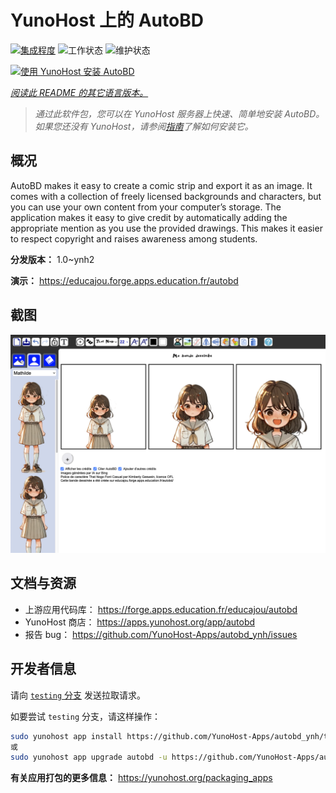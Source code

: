 <!--
注意：此 README 由 <https://github.com/YunoHost/apps/tree/master/tools/readme_generator> 自动生成
请勿手动编辑。
-->

# YunoHost 上的 AutoBD

[![集成程度](https://dash.yunohost.org/integration/autobd.svg)](https://ci-apps.yunohost.org/ci/apps/autobd/) ![工作状态](https://ci-apps.yunohost.org/ci/badges/autobd.status.svg) ![维护状态](https://ci-apps.yunohost.org/ci/badges/autobd.maintain.svg)

[![使用 YunoHost 安装 AutoBD](https://install-app.yunohost.org/install-with-yunohost.svg)](https://install-app.yunohost.org/?app=autobd)

*[阅读此 README 的其它语言版本。](./ALL_README.md)*

> *通过此软件包，您可以在 YunoHost 服务器上快速、简单地安装 AutoBD。*  
> *如果您还没有 YunoHost，请参阅[指南](https://yunohost.org/install)了解如何安装它。*

## 概况

AutoBD makes it easy to create a comic strip and export it as an image. It comes with a collection of freely licensed backgrounds and characters, but you can use your own content from your computer’s storage. The application makes it easy to give credit by automatically adding the appropriate mention as you use the provided drawings. This makes it easier to respect copyright and raises awareness among students.


**分发版本：** 1.0~ynh2

**演示：** <https://educajou.forge.apps.education.fr/autobd>

## 截图

![AutoBD 的截图](./doc/screenshots/screenshot.png)

## 文档与资源

- 上游应用代码库： <https://forge.apps.education.fr/educajou/autobd>
- YunoHost 商店： <https://apps.yunohost.org/app/autobd>
- 报告 bug： <https://github.com/YunoHost-Apps/autobd_ynh/issues>

## 开发者信息

请向 [`testing` 分支](https://github.com/YunoHost-Apps/autobd_ynh/tree/testing) 发送拉取请求。

如要尝试 `testing` 分支，请这样操作：

```bash
sudo yunohost app install https://github.com/YunoHost-Apps/autobd_ynh/tree/testing --debug
或
sudo yunohost app upgrade autobd -u https://github.com/YunoHost-Apps/autobd_ynh/tree/testing --debug
```

**有关应用打包的更多信息：** <https://yunohost.org/packaging_apps>
